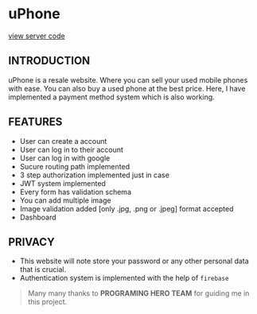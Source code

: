 # uPhone

[view server code](https://uphone-339a9.web.app/)

## INTRODUCTION

uPhone is a resale website. Where you can sell your used mobile phones with ease. You can also buy a used phone at the best price. Here, I have implemented a payment method system which is also working.

## FEATURES

- User can create a account
- User can log in to their account
- User can log in with google
- Sucure routing path implemented
- 3 step authorization implemented just in case
- JWT system implemented
- Every form has validation schema
- You can add multiple image
- Image validation added [only .jpg, .png or .jpeg] format accepted
- Dashboard

## PRIVACY

- This website will note store your password or any other personal data that is crucial.
- Authentication system is implemented with the help of `firebase`

> Many many thanks to **PROGRAMING HERO TEAM** for guiding me in this project.
